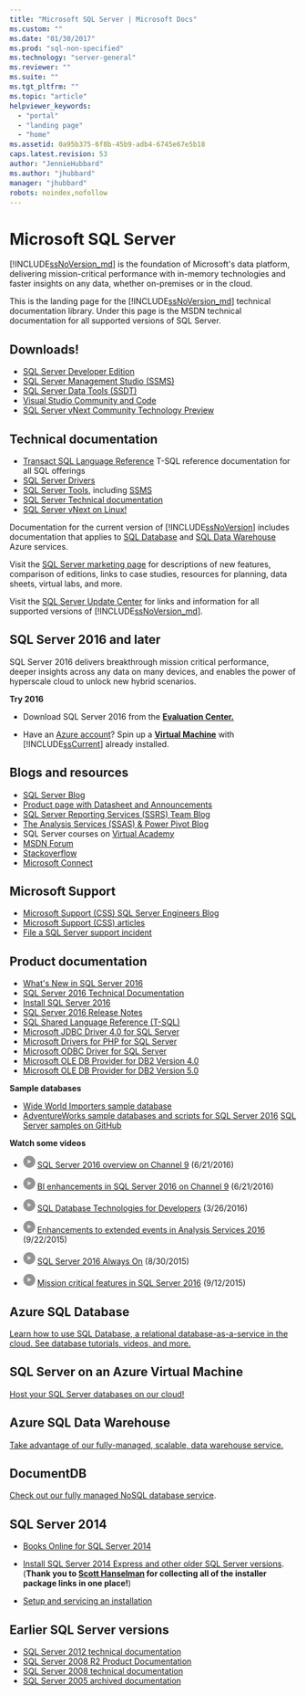 ```yaml
---
title: "Microsoft SQL Server | Microsoft Docs"
ms.custom: ""
ms.date: "01/30/2017"
ms.prod: "sql-non-specified"
ms.technology: "server-general"
ms.reviewer: ""
ms.suite: ""
ms.tgt_pltfrm: ""
ms.topic: "article"
helpviewer_keywords: 
  - "portal"
  - "landing page"
  - "home"
ms.assetid: 0a95b375-6f8b-45b9-adb4-6745e67e5b18
caps.latest.revision: 53
author: "JennieHubbard"
ms.author: "jhubbard"
manager: "jhubbard"
robots: noindex,nofollow
---
```

# Microsoft SQL Server
[!INCLUDE[ssNoVersion_md](../includes/ssnoversion-md.md)] is the foundation of Microsoft's data platform, delivering mission-critical performance with in-memory technologies and faster insights on any data, whether on-premises or in the cloud.  
  
This is the landing page for the [!INCLUDE[ssNoVersion_md](../includes/ssnoversion-md.md)] technical documentation library. Under this page is the MSDN technical documentation for all supported versions of SQL Server.

## Downloads!
- [SQL Server Developer Edition](https://my.visualstudio.com/downloads?q=sql%20server%20developer)
- [SQL Server Management Studio (SSMS)](http://go.microsoft.com/fwlink/?linkid=832812)
- [SQL Server Data Tools (SSDT) ](https://msdn.microsoft.com/mt186501)
- [Visual Studio Community and Code](https://www.visualstudio.com/downloads/)
- [SQL Server vNext Community Technology Preview](http://go.microsoft.com/fwlink/?LinkID=829477)

## Technical documentation 
-  [Transact SQL Language Reference](https://msdn.microsoft.com/library/dn198336.aspx) T-SQL reference documentation for all SQL offerings 
-  [SQL Server Drivers](https://msdn.microsoft.com/library/mt654049(v=sql.1).aspx)
-  [SQL Server Tools](https://msdn.microsoft.com/library/mt238365.aspx), including [SSMS](https://msdn.microsoft.com/library/hh213248.aspx)
 - [SQL Server Technical documentation](https://msdn.microsoft.com/library/ms130214.aspx)
 - [SQL Server vNext on Linux!](https://docs.microsoft.com/en-us/sql/linux/)
  
Documentation for the current version of [!INCLUDE[ssNoVersion](../includes/ssnoversion-md.md)] includes documentation that applies to  [SQL Database](https://docs.microsoft.com/en-us/azure/sql-database/) and  [SQL Data Warehouse](https://docs.microsoft.com/en-us/azure/sql-data-warehouse/) Azure services.  
  
Visit the [SQL Server marketing page](https://www.microsoft.com/server-cloud/products/sql-server/) for descriptions of new features, comparison of editions, links to case studies, resources for planning, data sheets, virtual labs, and more.  
 
Visit the [SQL Server Update Center](https://msdn.microsoft.com/library/ff803383.aspx) for links and information for all supported versions of [!INCLUDE[ssNoVersion_md](../includes/ssnoversion-md.md)].
  
## SQL Server 2016 and later
SQL Server 2016 delivers breakthrough mission critical performance, deeper insights across any data on many devices, and enables the power of hyperscale cloud to unlock new hybrid scenarios.  
 
**Try 2016**  

  -    Download SQL Server 2016  from the **[Evaluation Center.](https://www.microsoft.com/en-us/evalcenter/evaluate-sql-server-2016)**   
    
-   Have an [Azure account](https://azure.microsoft.com/en-us/free/)?  Spin up a **[Virtual Machine](https://azure.microsoft.com/en-us/marketplace/partners/microsoft/sqlserver2016rtmenterprisewindowsserver2012r2/?wt.mc_id=sqL16_vm)** with [!INCLUDE[ssCurrent](../includes/sscurrent-md.md)] already installed.

## Blogs and resources  
  
- [SQL Server Blog](https://blogs.technet.microsoft.com/dataplatforminsider/) 
- [Product page with Datasheet and Announcements](https://www.microsoft.com/en-us/server-cloud/products/sql-server-2016/)  
- [SQL Server Reporting Services (SSRS)  Team Blog](https://blogs.msdn.microsoft.com/sqlrsteamblog/)  
- [The Analysis Services (SSAS) & Power Pivot Blog](http://blogs.msdn.com/b/analysisservices/)  
- SQL Server courses on [Virtual Academy](https://mva.microsoft.com/product-training/sql-server#!lang=1033)
- [MSDN Forum](https://social.msdn.microsoft.com/Forums/sqlserver/en-US/home?forum=SQLServer2016)
- [Stackoverflow](http://stackoverflow.com/questions/tagged/sql-server-2016)
- [Microsoft Connect](https://connect.microsoft.com/SQLServer/Feedback)

## Microsoft Support
- [Microsoft Support (CSS) SQL Server Engineers Blog](https://blogs.msdn.microsoft.com/psssql/)
- [Microsoft Support (CSS) articles](https://support.microsoft.com/search?query=sql%20server%20kb)
- [File a SQL Server support incident](https://support.microsoft.com/en-us/assistedsupportproducts)

## Product documentation  
  
- [What's New in SQL Server 2016](http://msdn.microsoft.com/library/bb500435(v=sql.130).aspx)  
- [SQL Server 2016 Technical Documentation](http://msdn.microsoft.com/library/ms130214(v=sql.130).aspx)  
- [Install SQL Server 2016](https://msdn.microsoft.com/library/bb500395(v=sql.130).aspx)  
- [SQL Server 2016 Release Notes](http://msdn.microsoft.com/library/dn876712.aspx)
- [SQL Shared Language Reference (T-SQL)](https://msdn.microsoft.com/library/dn198336.aspx)
- [Microsoft JDBC Driver 4.0 for SQL Server](https://msdn.microsoft.com/library/dn197841(v=sql.10).aspx)  
- [Microsoft Drivers for PHP for SQL Server](https://msdn.microsoft.com/library/dn865013.aspx)  
- [Microsoft ODBC Driver for SQL Server](https://msdn.microsoft.com/library/jj730308.aspx)  
- [Microsoft OLE DB Provider for DB2 Version 4.0](https://msdn.microsoft.com/library/dn197844(v=sql.10).aspx)  
- [Microsoft OLE DB Provider for DB2 Version 5.0](https://msdn.microsoft.com/library/dn539024(v=sql.10).aspx)   
  
**Sample databases**  
- [Wide World Importers sample database](https://msdn.microsoft.com/library/mt734199(v=sql.1).aspx)  
- [AdventureWorks sample databases and scripts for SQL Server 2016](https://www.microsoft.com/en-us/download/details.aspx?id=49502) 
  [SQL Server samples on GitHub](https://github.com/Microsoft/sql-server-samples) 
  
**Watch some videos**  
  
- ![generic_video_thumbnail_small](../release-notes/media/generic-video-thumbnail-small.png "generic_video_thumbnail_small") [SQL Server 2016 overview on Channel 9](https://channel9.msdn.com/Blogs/SQL-Server-2016-Training-Kit/SQL-Server-2016-Overview) (6/21/2016) 

- ![generic_video_thumbnail_small](../release-notes/media/generic-video-thumbnail-small.png "generic_video_thumbnail_small") [BI enhancements in SQL Server 2016 on Channel 9](https://channel9.msdn.com/Blogs/SQL-Server-2016-Training-Kit/SQL-Server-2016-BI) (6/21/2016) 

- ![generic_video_thumbnail_small](../release-notes/media/generic-video-thumbnail-small.png "generic_video_thumbnail_small") [SQL Database Technologies for Developers](https://azure.microsoft.com/en-us/documentation/videos/build-2016-sql-database-technologies-for-developers/) (3/26/2016) 
  
-   ![generic_video_thumbnail_small](../release-notes/media/generic-video-thumbnail-small.png "generic_video_thumbnail_small") [Enhancements to extended events in Analysis Services 2016](http://www.bing.com/videos/search?&q=videos+sql+server+2016&qft=+filterui:videoage-lt43200&FORM=R5VR7#view=detail&mid=388327436B71D09834F9388327436B71D09834F9) (9/22/2015)  
  
-   ![generic_video_thumbnail_small](../release-notes/media/generic-video-thumbnail-small.png "generic_video_thumbnail_small") [SQL Server 2016 Always On](https://www.bing.com/videos/search?q=videos+sql+server+2016&qpvt=videos+sql+server+2016&form=VDRE&first=1#view=detail&mid=E565AF533DECAC602524E565AF533DECAC602524) (8/30/2015)
  
-   ![generic_video_thumbnail_small](../release-notes/media/generic-video-thumbnail-small.png "generic_video_thumbnail_small") [Mission critical features in SQL Server 2016](https://www.bing.com/videos/search?q=videos+sql+server+2016&qpvt=videos+sql+server+2016&FORM=VDRE#view=detail&mid=D14F00345E5B8B7E0DBBD14F00345E5B8B7E0DBB)  (9/12/2015)
  
## Azure SQL Database  
[Learn how to use SQL Database, a relational database-as-a-service in the cloud. See database tutorials, videos, and more.](https://azure.microsoft.com/en-us/documentation/services/sql-database/)  

## SQL Server on an Azure Virtual Machine
[Host your SQL Server databases on our cloud!](https://azure.microsoft.com/documentation/articles/virtual-machines-windows-sql-server-iaas-overview/)

## Azure SQL Data Warehouse
[Take advantage of our fully-managed, scalable, data warehouse service.](https://azure.microsoft.com/documentation/services/sql-data-warehouse/)
## DocumentDB
[Check out our fully managed NoSQL database service](https://azure.microsoft.com/documentation/services/documentdb/).

 ## SQL Server 2014  
  
-   [Books Online for SQL Server 2014](https://msdn.microsoft.com/library/ms130214(v=sql.120).aspx)
  
-   [Install SQL Server 2014 Express and other older SQL Server versions](http://www.hanselman.com/blog/DownloadSQLServerExpress.aspx). (**Thank you to [Scott Hanselman](http://www.hanselman.com/) for collecting all of the installer package links in one place!**)
  
-   [Setup and servicing an installation](https://msdn.microsoft.com/library/dn236449(v=sql.120).aspx)
  
    
## Earlier SQL Server versions  
- [SQL Server 2012 technical documentation](https://technet.microsoft.com/library/bb418433(v=sql.10).aspx)  
- [SQL Server 2008 R2 Product Documentation](https://msdn.microsoft.com/library/hh278298(v=sql.10).aspx)  
- [SQL Server 2008 technical documentation](https://msdn.microsoft.com/library/hh994727(v=sql.10).aspx) 
- [SQL Server 2005 archived documentation](https://msdn.microsoft.com/library/hh278313(v=sql.10).aspx)